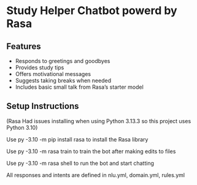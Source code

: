 # Study Helper Chatbot powerd by Rasa

## Features

- Responds to greetings and goodbyes
- Provides study tips
- Offers motivational messages
- Suggests taking breaks when needed
- Includes basic small talk from Rasa’s starter model


## Setup Instructions
(Rasa Had issues installing when using Python 3.13.3 so this project uses Python 3.10)

Use    py -3.10 -m pip install rasa    to install the Rasa library

Use   py -3.10 -m rasa train    to train the bot after making edits to files

Use   py -3.10 -m rasa shell    to run the bot and start chatting

All responses and intents are defined in nlu.yml, domain.yml, rules.yml
